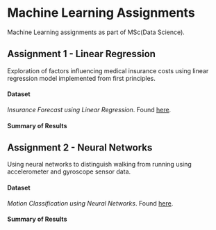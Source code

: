 # Machine Learning Assignments
Machine Learning assignments as part of MSc(Data Science).

## Assignment 1 - Linear Regression

Exploration of factors influencing medical insurance costs using linear regression model implemented from first principles. 

#### Dataset
*Insurance Forecast using Linear Regression*. Found [here](https://www.kaggle.com/mirichoi0218/insurance).

#### Summary of Results

## Assignment 2 - Neural Networks

Using neural networks to distinguish walking from running using accelerometer and gyroscope sensor data.

#### Dataset
*Motion Classification using Neural Networks*. Found [here](https://www.kaggle.com/vmalyi/run-or-walk).

#### Summary of Results
